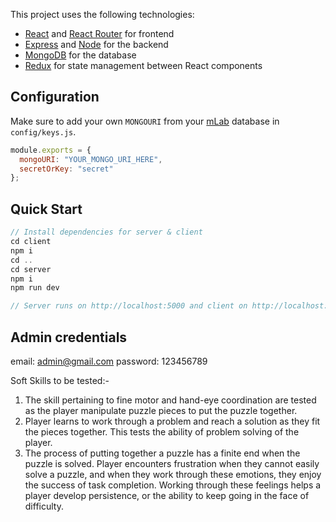This project uses the following technologies:

- [React](https://reactjs.org) and [React Router](https://reacttraining.com/react-router/) for frontend
- [Express](http://expressjs.com/) and [Node](https://nodejs.org/en/) for the backend
- [MongoDB](https://www.mongodb.com/) for the database
- [Redux](https://redux.js.org/basics/usagewithreact) for state management between React components

## Configuration

Make sure to add your own `MONGOURI` from your [mLab](http://mlab.com) database in `config/keys.js`.

```javascript
module.exports = {
  mongoURI: "YOUR_MONGO_URI_HERE",
  secretOrKey: "secret"
};
```

## Quick Start

```javascript
// Install dependencies for server & client
cd client
npm i
cd ..
cd server
npm i
npm run dev

// Server runs on http://localhost:5000 and client on http://localhost:3000
```

## Admin credentials
email: admin@gmail.com
password: 123456789

Soft Skills to be tested:-
1) The skill pertaining to fine motor and hand-eye coordination are tested as the player manipulate puzzle pieces to put the puzzle together.
2) Player learns to work through a problem and reach a solution as they fit the pieces together. This tests the ability of problem solving of the player.
3) The process of putting together a puzzle has a finite end when the puzzle is solved. Player encounters frustration when they cannot easily solve a puzzle, and when they work through these emotions, they enjoy the success of task completion. Working through these feelings helps a player develop persistence, or the ability to keep going in the face of difficulty.
